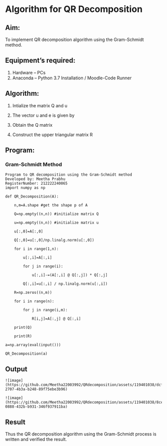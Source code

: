 # Algorithm for QR Decomposition
## Aim:
To implement QR decomposition algorithm using the Gram-Schmidt method.
## Equipment’s required:
1.	Hardware – PCs
2.	Anaconda – Python 3.7 Installation / Moodle-Code Runner
## Algorithm:
1.	Intialize the matrix Q and u

2.	The vector u and e is given by

3.	Obtain the Q matrix   
   
4.	Construct the upper triangular matrix R

## Program:
### Gram-Schmidt Method
```
Program to QR decomposition using the Gram-Schmidt method
Developed by: Meetha Prabhu
RegisterNumber: 212222240065
import numpy as np

def QR_Decomposition(A):

    n,m=A.shape #get the shape p of A
    
    Q=np.empty((n,n)) #initialize matrix Q
    
    u=np.empty((n,n)) #initialize matrix u
    
    u[:,0]=A[:,0]
    
    Q[:,0]=u[:,0]/np.linalg.norm(u[:,0])
    
    for i in range(1,n):
    
        u[:,i]=A[:,i]
        
        for j in range(i):
        
            u[:,i]-=(A[:,i] @ Q[:,j]) * Q[:,j]
            
        Q[:,i]=u[:,i] / np.linalg.norm(u[:,i])
        
    R=np.zeros((n,m))
    
    for i in range(n):
    
        for j in range(i,m):
        
            R[i,j]=A[:,j] @ Q[:,i]
            
    print(Q)
    
    print(R)
    
a=np.array(eval(input()))

QR_Decomposition(a)
```

## Output
```
![image](https://github.com/Meetha22003992/QRdecomposition/assets/119401038/dcf868a3-2707-4b3a-b248-89f75ebe3b96)

![image](https://github.com/Meetha22003992/QRdecomposition/assets/119401038/8ced74b7-0888-432b-b931-346f937911ba)
```
## Result
Thus the QR decomposition algorithm using the Gram-Schmidt process is written and verified the result.
